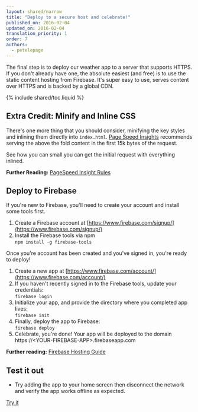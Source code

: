 ```yaml
---
layout: shared/narrow
title: "Deploy to a secure host and celebrate!"
published_on: 2016-02-04
updated_on: 2016-02-04
translation_priority: 1
order: 7
authors:
  - petelepage
---
```


<p class="intro">
The final step is to deploy our weather app to a server that supports HTTPS. If 
you don't already have one, the absolute easiest (and free) is to use the static 
content hosting from Firebase. It's super easy to use, serves content over HTTPS 
and is backed by a global CDN.
</p>

{% include shared/toc.liquid %}

## Extra Credit: Minify and Inline CSS

There's one more thing that you should consider, minifying the key styles and 
inlining them directly into `index.html`. [Page Speed Insights](https://developers.google.com/speed) 
recommends serving the above the fold content in the first 15k bytes of the 
request. 

See how you can small you can get the initial request with everything inlined. 

**Further Reading:** [PageSpeed Insight 
Rules](https://developers.google.com/speed/docs/insights/rules)

## Deploy to Firebase

If you're new to Firebase, you'll need to create your account and install some 
tools first.

1. Create a Firebase account at 
   [https://www.firebase.com/signup/](https://www.firebase.com/signup/)
1. Install the Firebase tools via npm<br/>
   `npm install -g firebase-tools`

Once you're account has been created and you've signed in, you're ready to 
deploy!

1. Create a new app at 
   [https://www.firebase.com/account/](https://www.firebase.com/account/)
1. If you haven't recently signed in to the Firebase tools, update your 
   credentials:<br/>
   `firebase login`
1. Initialize your app, and provide the directory where you completed app 
   lives:<br/>
   `firebase init`
1. Finally, deploy the app to Firebase:<br/>
   `firebase deploy`
1. Celebrate, you're done! Your app will be deployed to the domain 
   https://&lt;YOUR-FIREBASE-APP&gt;.firebaseapp.com

**Further reading:** [Firebase Hosting 
Guide](https://www.firebase.com/docs/hosting/guide/)

## Test it out

* Try adding the app to your home screen then disconnect the network and
verify the app works offline as expected.

<a href="https://weather-pwa-sample.firebaseapp.com/final/" class="mdl-button mdl-js-button mdl-button--raised mdl-button--colored">Try it</a>
